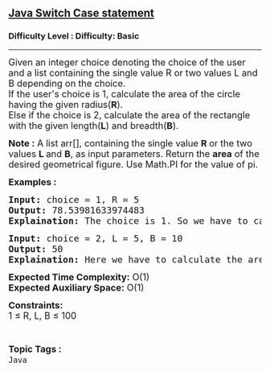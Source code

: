 <h2><a href="https://www.geeksforgeeks.org/problems/java-switch-case-statement3529/1?page=1&category=Java&difficulty=Basic&sortBy=submissions">Java Switch Case statement</a></h2><h3>Difficulty Level : Difficulty: Basic</h3><hr><div class="problems_problem_content__Xm_eO"><p><span style="font-size: 18px;">Given an integer choice denoting the choice of the user and a list&nbsp;containing the single value R or two values&nbsp;L and B depending on the choice.<br>If the user's choice is 1, calculate the area of the circle having the given radius(<strong>R</strong>). &nbsp;<br>Else if the choice is 2, calculate the area of the rectangle with the given length(<strong>L</strong>) and breadth(<strong>B</strong>).</span></p>
<p><span style="font-size: 18px;"><strong>Note :</strong> A</span><span style="font-size: 18px;"> list arr[], containing the single value <strong>R </strong>or the two values <strong>L </strong>and <strong>B</strong>, as input parameters. Return the <strong>area</strong> of the desired geometrical figure. </span><span style="font-size: 18px;">Use Math.PI for the value of pi.</span></p>
<p><strong><span style="font-size: 18px;">Examples :</span></strong></p>
<pre><span style="font-size: 18px;"><strong>Input:</strong> choice = 1, R = 5
<strong>Output:</strong> 78.53981633974483
<strong>Explaination:</strong> The choice is 1. So we have to calculate the area of the circle.</span></pre>
<pre><span style="font-size: 18px;"><strong>Input:</strong> choice = 2, L = 5, B = 10
<strong>Output:</strong> 50
<strong>Explaination:</strong> Here we have to calculate the area of the rectangle.</span></pre>
<p><span style="font-size: 18px;"><strong>Expected Time Complexity:</strong> O(1)<br><strong>Expected Auxiliary Space:</strong> O(1)</span></p>
<p><span style="font-size: 18px;"><strong>Constraints:</strong><br>1 ≤ R, L, B ≤ 100&nbsp;</span></p></div><br><p><span style=font-size:18px><strong>Topic Tags : </strong><br><code>Java</code>&nbsp;